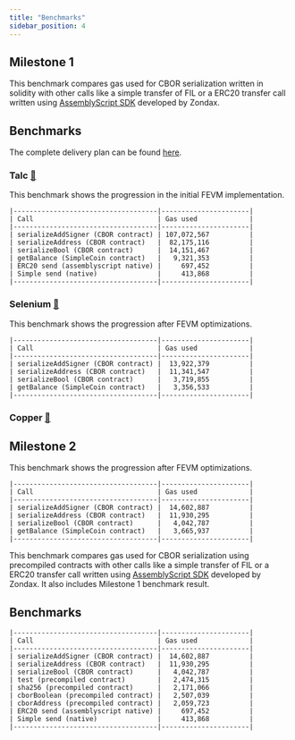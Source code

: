 ```yaml
---
title: "Benchmarks"
sidebar_position: 4
---
```


## Milestone 1 

This benchmark compares gas used for CBOR serialization written in solidity with other calls like a simple transfer of FIL or a ERC20 transfer call written using [AssemblyScript SDK](https://github.com/Zondax/fvm-as-sdk/) developed by Zondax.

## Benchmarks

The complete delivery plan can be found [here](https://github.com/filecoin-project/ref-fvm/issues/692).

### Talc [:link:](https://github.com/filecoin-project/ref-fvm/issues/691)

This benchmark shows the progression in the initial FEVM implementation.

```
|------------------------------------|----------------------|
| Call                               | Gas used             |
|------------------------------------|----------------------|
| serializeAddSigner (CBOR contract) | 107,072,567          |
| serializeAddress (CBOR contract)   |  82,175,116          |
| serializeBool (CBOR contract)      |  14,151,467          |
| getBalance (SimpleCoin contract)   |   9,321,353          |
| ERC20 send (assemblyscript native) |     697,452          |
| Simple send (native)               |     413,868          |
|------------------------------------|----------------------|
```


### Selenium [:link:](https://github.com/filecoin-project/ref-fvm/issues/801)

This benchmark shows the progression after FEVM optimizations.

```
|------------------------------------|----------------------|
| Call                               | Gas used             |
|------------------------------------|----------------------|
| serializeAddSigner (CBOR contract) |  13,922,379          |
| serializeAddress (CBOR contract)   |  11,341,547          |
| serializeBool (CBOR contract)      |   3,719,855          |
| getBalance (SimpleCoin contract)   |   3,356,533          |
|------------------------------------|----------------------|
```

### Copper [:link:](https://github.com/filecoin-project/ref-fvm/issues/830)

## Milestone 2

This benchmark shows the progression after FEVM optimizations.

```
|------------------------------------|----------------------|
| Call                               | Gas used             |
|------------------------------------|----------------------|
| serializeAddSigner (CBOR contract) |  14,602,887          |
| serializeAddress (CBOR contract)   |  11,930,295          |
| serializeBool (CBOR contract)      |   4,042,787          |
| getBalance (SimpleCoin contract)   |   3,665,937          |
|------------------------------------|----------------------|
```


This benchmark compares gas used for CBOR serialization using precompiled contracts with other calls like a simple transfer of FIL or a ERC20 transfer call written using [AssemblyScript SDK](https://github.com/Zondax/fvm-as-sdk/) developed by Zondax. It also includes Milestone 1 benchmark result.

## Benchmarks

```
|------------------------------------|----------------------|
| Call                               | Gas used             |
|------------------------------------|----------------------|
| serializeAddSigner (CBOR contract) |  14,602,887          |
| serializeAddress (CBOR contract)   |  11,930,295          |
| serializeBool (CBOR contract)      |   4,042,787          |
| test (precompiled contract)        |   2,474,315          |
| sha256 (precompiled contract)      |   2,171,066          |
| cborBoolean (precompiled contract) |   2,507,039          |
| cborAddress (precompiled contract) |   2,059,723          |
| ERC20 send (assemblyscript native) |     697,452          |
| Simple send (native)               |     413,868          |
|------------------------------------|----------------------|
```
